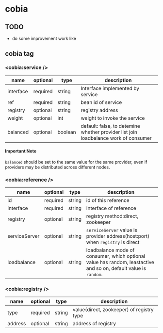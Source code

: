 # **cobia**

## TODO

- do some improvement work like

## cobia tag

### <cobia:service />

| name |optional | type | description|
| --- | ----- | ----- | --- |
|interface|required|string|Interface implemented by service|
|ref|required|string|bean id of service|
|registry|optional|string|registry address|
|weight|optional|int|weight to invoke the service|
|balanced|optional|boolean|default: false, to detemine whether provider list join loadbalance work of consumer|

#### Important Note
`balanced` should be set to the same value for the same provider, even if providers may be distributed across 
different nodes.

### <cobia:reference /> 

| name |optional | type | description|
| --- | ----- | ----- | --- |
|id|required|string|id of this reference|
|interface|required|string|Interface of reference|
|registry|optional|string|registry method:direct, zookeeper|
|serviceServer|optional|string|`serviceServer` value is provider address(host:port) when `registry` is direct|
|loadbalance|optional|string|loadbalance mode of consumer, which optional value has random, leastactive and so on, default value is `random`.|

### <cobia:registry />

| name |optional | type | description|
| --- | ----- | ----- | --- |
|type|required|string| value(direct, zookeeper) of registry type |
|address|optional|string|address of registry|

